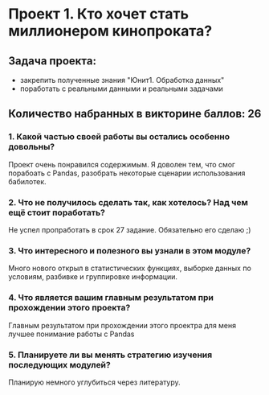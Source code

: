 # Проект 1. Кто хочет стать миллионером кинопроката?

## Задача проекта:
- закрепить полученные знания "Юнит1. Обработка данных"
- поработать с реальными данными и реальными задачами



## Количество набранных в викторине баллов: 26

### 1. Какой частью своей работы вы остались особенно довольны?
Проект очень понравился содержимым. Я доволен тем, что смог порабоать с Pandas, разобрать некоторые сценарии использования бабилотек.
### 2. Что не получилось сделать так, как хотелось? Над чем ещё стоит поработать?
Не успел пропработать в срок 27 задание. Обязательно его сделаю ;)
### 3. Что интересного и полезного вы узнали в этом модуле?
Много нового открыл в статистических функциях, выборке данных по условиям, разбивке и группировке информации.
### 4. Что является вашим главным результатом при прохождении этого проекта?
Главным результатом при прохождении этого проектра для меня лучшее понимание работы с Pandas
### 5. Планируете ли вы менять стратегию изучения последующих модулей?
Планирую немного углубиться через литературу. 
